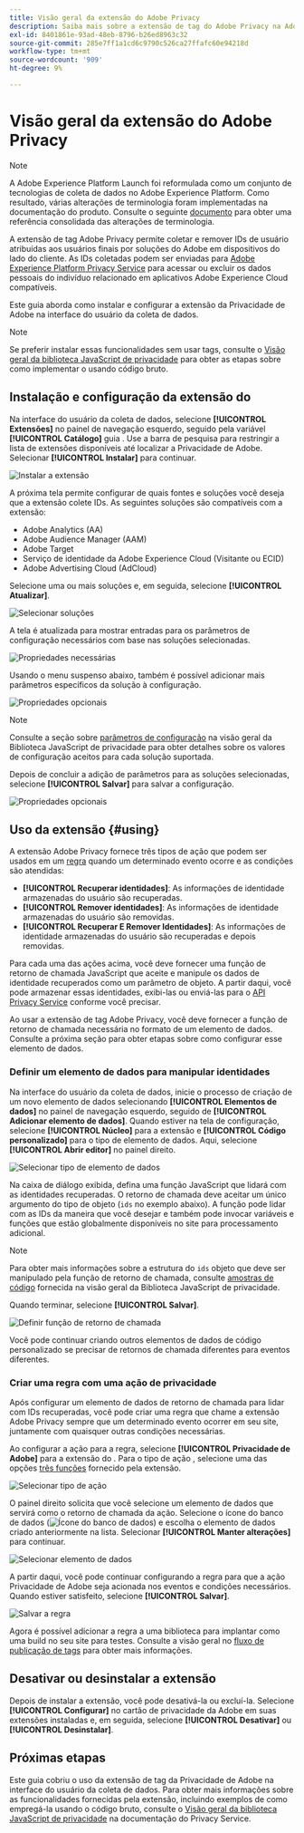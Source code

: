 ```yaml
---
title: Visão geral da extensão do Adobe Privacy
description: Saiba mais sobre a extensão de tag do Adobe Privacy na Adobe Experience Platform.
exl-id: 8401861e-93ad-48eb-8796-b26ed8963c32
source-git-commit: 285e7ff1a1cd6c9790c526ca27ffafc60e94218d
workflow-type: tm+mt
source-wordcount: '909'
ht-degree: 9%

---
```


# Visão geral da extensão do Adobe Privacy

>[!NOTE]
>
>A Adobe Experience Platform Launch foi reformulada como um conjunto de tecnologias de coleta de dados no Adobe Experience Platform. Como resultado, várias alterações de terminologia foram implementadas na documentação do produto. Consulte o seguinte [documento](../../../term-updates.md) para obter uma referência consolidada das alterações de terminologia.

A extensão de tag Adobe Privacy permite coletar e remover IDs de usuário atribuídas aos usuários finais por soluções do Adobe em dispositivos do lado do cliente. As IDs coletadas podem ser enviadas para [Adobe Experience Platform Privacy Service](../../../../privacy-service/home.md) para acessar ou excluir os dados pessoais do indivíduo relacionado em aplicativos Adobe Experience Cloud compatíveis.

Este guia aborda como instalar e configurar a extensão da Privacidade de Adobe na interface do usuário da coleta de dados.

>[!NOTE]
>
>Se preferir instalar essas funcionalidades sem usar tags, consulte o [Visão geral da biblioteca JavaScript de privacidade](../../../../privacy-service/js-library.md) para obter as etapas sobre como implementar o usando código bruto.

## Instalação e configuração da extensão do 

Na interface do usuário da coleta de dados, selecione **[!UICONTROL Extensões]** no painel de navegação esquerdo, seguido pela variável **[!UICONTROL Catálogo]** guia . Use a barra de pesquisa para restringir a lista de extensões disponíveis até localizar a Privacidade de Adobe. Selecionar **[!UICONTROL Instalar]** para continuar.

![Instalar a extensão](../../../images/extensions/privacy/install.png)

A próxima tela permite configurar de quais fontes e soluções você deseja que a extensão colete IDs. As seguintes soluções são compatíveis com a extensão:

* Adobe Analytics (AA)
* Adobe Audience Manager (AAM)
* Adobe Target
* Serviço de identidade da Adobe Experience Cloud (Visitante ou ECID)
* Adobe Advertising Cloud (AdCloud)

Selecione uma ou mais soluções e, em seguida, selecione **[!UICONTROL Atualizar]**.

![Selecionar soluções](../../../images/extensions/privacy/select-solutions.png)

A tela é atualizada para mostrar entradas para os parâmetros de configuração necessários com base nas soluções selecionadas.

![Propriedades necessárias](../../../images/extensions/privacy/required-properties.png)

Usando o menu suspenso abaixo, também é possível adicionar mais parâmetros específicos da solução à configuração.

![Propriedades opcionais](../../../images/extensions/privacy/optional-properties.png)

>[!NOTE]
>
>Consulte a seção sobre [parâmetros de configuração](../../../../privacy-service/js-library.md#config-params) na visão geral da Biblioteca JavaScript de privacidade para obter detalhes sobre os valores de configuração aceitos para cada solução suportada.

Depois de concluir a adição de parâmetros para as soluções selecionadas, selecione **[!UICONTROL Salvar]** para salvar a configuração.

![Propriedades opcionais](../../../images/extensions/privacy/save-config.png)

## Uso da extensão {#using}

A extensão Adobe Privacy fornece três tipos de ação que podem ser usados em um [regra](../../../ui/managing-resources/rules.md) quando um determinado evento ocorre e as condições são atendidas:

* **[!UICONTROL Recuperar identidades]**: As informações de identidade armazenadas do usuário são recuperadas.
* **[!UICONTROL Remover identidades]**: As informações de identidade armazenadas do usuário são removidas.
* **[!UICONTROL Recuperar E Remover Identidades]**: As informações de identidade armazenadas do usuário são recuperadas e depois removidas.

Para cada uma das ações acima, você deve fornecer uma função de retorno de chamada JavaScript que aceite e manipule os dados de identidade recuperados como um parâmetro de objeto. A partir daqui, você pode armazenar essas identidades, exibi-las ou enviá-las para o [API Privacy Service](../../../../privacy-service/api/overview.md) conforme você precisar.

Ao usar a extensão de tag Adobe Privacy, você deve fornecer a função de retorno de chamada necessária no formato de um elemento de dados. Consulte a próxima seção para obter etapas sobre como configurar esse elemento de dados.

### Definir um elemento de dados para manipular identidades

Na interface do usuário da coleta de dados, inicie o processo de criação de um novo elemento de dados selecionando **[!UICONTROL Elementos de dados]** no painel de navegação esquerdo, seguido de **[!UICONTROL Adicionar elemento de dados]**. Quando estiver na tela de configuração, selecione **[!UICONTROL Núcleo]** para a extensão e **[!UICONTROL Código personalizado]** para o tipo de elemento de dados. Aqui, selecione **[!UICONTROL Abrir editor]** no painel direito.

![Selecionar tipo de elemento de dados](../../../images/extensions/privacy/data-element-type.png)

Na caixa de diálogo exibida, defina uma função JavaScript que lidará com as identidades recuperadas. O retorno de chamada deve aceitar um único argumento do tipo de objeto (`ids` no exemplo abaixo). A função pode lidar com as IDs da maneira que você desejar e também pode invocar variáveis e funções que estão globalmente disponíveis no site para processamento adicional.

>[!NOTE]
>
>Para obter mais informações sobre a estrutura do `ids` objeto que deve ser manipulado pela função de retorno de chamada, consulte [amostras de código](../../../../privacy-service/js-library.md#samples) fornecida na visão geral da Biblioteca JavaScript de privacidade.

Quando terminar, selecione **[!UICONTROL Salvar]**.

![Definir função de retorno de chamada](../../../images/extensions/privacy/define-custom-code.png)

Você pode continuar criando outros elementos de dados de código personalizado se precisar de retornos de chamada diferentes para eventos diferentes.

### Criar uma regra com uma ação de privacidade

Após configurar um elemento de dados de retorno de chamada para lidar com IDs recuperadas, você pode criar uma regra que chame a extensão Adobe Privacy sempre que um determinado evento ocorrer em seu site, juntamente com quaisquer outras condições necessárias.

Ao configurar a ação para a regra, selecione **[!UICONTROL Privacidade de Adobe]** para a extensão do . Para o tipo de ação , selecione uma das opções [três funções](#using) fornecido pela extensão.

![Selecionar tipo de ação](../../../images/extensions/privacy/action-type.png)

O painel direito solicita que você selecione um elemento de dados que servirá como o retorno de chamada da ação. Selecione o ícone do banco de dados (![Ícone do banco de dados](../../../images/extensions/privacy/database.png)) e escolha o elemento de dados criado anteriormente na lista. Selecionar **[!UICONTROL Manter alterações]** para continuar.

![Selecionar elemento de dados](../../../images/extensions/privacy/add-data-element.png)

A partir daqui, você pode continuar configurando a regra para que a ação Privacidade de Adobe seja acionada nos eventos e condições necessários. Quando estiver satisfeito, selecione **[!UICONTROL Salvar]**.

![Salvar a regra](../../../images/extensions/privacy/save-rule.png)

Agora é possível adicionar a regra a uma biblioteca para implantar como uma build no seu site para testes. Consulte a visão geral no [fluxo de publicação de tags](../../../ui/publishing/overview.md) para obter mais informações.

## Desativar ou desinstalar a extensão

Depois de instalar a extensão, você pode desativá-la ou excluí-la. Selecione **[!UICONTROL Configurar]** no cartão de privacidade da Adobe em suas extensões instaladas e, em seguida, selecione **[!UICONTROL Desativar]** ou **[!UICONTROL Desinstalar]**.

## Próximas etapas

Este guia cobriu o uso da extensão de tag da Privacidade de Adobe na interface do usuário da coleta de dados. Para obter mais informações sobre as funcionalidades fornecidas pela extensão, incluindo exemplos de como empregá-la usando o código bruto, consulte o [Visão geral da biblioteca JavaScript de privacidade](../../../../privacy-service/js-library.md) na documentação do Privacy Service.
